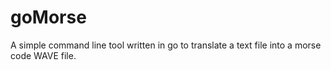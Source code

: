 # goMorse

A simple command line tool written in go to translate a text file into a morse code WAVE file.
